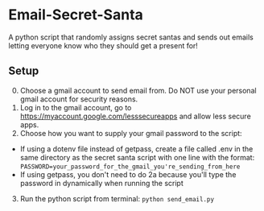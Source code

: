 # Email-Secret-Santa
A python script that randomly assigns secret santas and sends out emails letting everyone know who they should get a present for!

## Setup

0. Choose a gmail account to send email from. Do NOT use your personal gmail account for security reasons.
1. Log in to the gmail account, go to https://myaccount.google.com/lesssecureapps and allow less secure apps.
2. Choose how you want to supply your gmail password to the script:
  - If using a dotenv file instead of getpass, create a file called .env in the same directory as the secret santa script with one line with the format:
`PASSWORD=your_password_for_the_gmail_you're_sending_from_here`
  - If using getpass, you don't need to do 2a because you'll type the password in dynamically when running the script
3. Run the python script from terminal: `python send_email.py`
